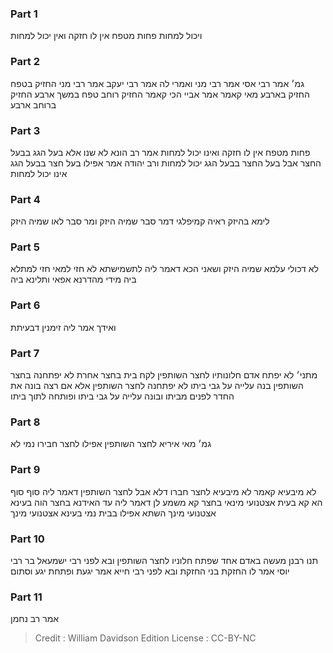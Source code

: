 
### Part 1
ויכול למחות פחות מטפח אין לו חזקה ואין יכול למחות

### Part 2
גמ׳ אמר רבי אסי אמר רבי מני ואמרי לה אמר רבי יעקב אמר רבי מני החזיק בטפח החזיק בארבע מאי קאמר אמר אביי הכי קאמר החזיק רוחב טפח במשך ארבע החזיק ברוחב ארבע

### Part 3
פחות מטפח אין לו חזקה ואינו יכול למחות אמר רב הונא לא שנו אלא בעל הגג בבעל החצר אבל בעל החצר בבעל הגג יכול למחות ורב יהודה אמר אפילו בעל חצר בבעל הגג אינו יכול למחות

### Part 4
לימא בהיזק ראיה קמיפלגי דמר סבר שמיה היזק ומר סבר לאו שמיה היזק

### Part 5
לא דכולי עלמא שמיה היזק ושאני הכא דאמר ליה לתשמישתא לא חזי למאי חזי למתלא ביה מידי מהדרנא אפאי ותלינא ביה

### Part 6
ואידך אמר ליה זימנין דבעיתת

### Part 7
מתני׳ לא יפתח אדם חלונותיו לחצר השותפין לקח בית בחצר אחרת לא יפתחנה בחצר השותפין בנה עלייה על גבי ביתו לא יפתחנה לחצר השותפין אלא אם רצה בונה את החדר לפנים מביתו ובונה עלייה על גבי ביתו ופותחה לתוך ביתו

### Part 8
גמ׳ מאי איריא לחצר השותפין אפילו לחצר חבירו נמי לא

### Part 9
לא מיבעיא קאמר לא מיבעיא לחצר חברו דלא אבל לחצר השותפין דאמר ליה סוף סוף הא קא בעית אצטנועי מינאי בחצר קא משמע לן דאמר ליה עד האידנא בחצר הוה בעינא אצטנועי מינך השתא אפילו בבית נמי בעינא אצטנועי מינך

### Part 10
תנו רבנן מעשה באדם אחד שפתח חלוניו לחצר השותפין ובא לפני רבי ישמעאל בר רבי יוסי אמר לו החזקת בני החזקת ובא לפני רבי חייא אמר יגעת ופתחת יגע וסתום

### Part 11
אמר רב נחמן

>Credit : William Davidson Edition
>License : CC-BY-NC